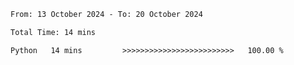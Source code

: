 <!--START_SECTION:waka-->

```txt
From: 13 October 2024 - To: 20 October 2024

Total Time: 14 mins

Python   14 mins         >>>>>>>>>>>>>>>>>>>>>>>>>   100.00 %
```

<!--END_SECTION:waka-->
